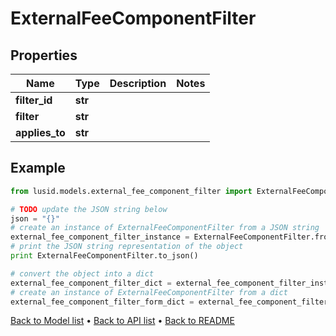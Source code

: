 # ExternalFeeComponentFilter


## Properties
Name | Type | Description | Notes
------------ | ------------- | ------------- | -------------
**filter_id** | **str** |  | 
**filter** | **str** |  | 
**applies_to** | **str** |  | 

## Example

```python
from lusid.models.external_fee_component_filter import ExternalFeeComponentFilter

# TODO update the JSON string below
json = "{}"
# create an instance of ExternalFeeComponentFilter from a JSON string
external_fee_component_filter_instance = ExternalFeeComponentFilter.from_json(json)
# print the JSON string representation of the object
print ExternalFeeComponentFilter.to_json()

# convert the object into a dict
external_fee_component_filter_dict = external_fee_component_filter_instance.to_dict()
# create an instance of ExternalFeeComponentFilter from a dict
external_fee_component_filter_form_dict = external_fee_component_filter.from_dict(external_fee_component_filter_dict)
```
[Back to Model list](../README.md#documentation-for-models) &#8226; [Back to API list](../README.md#documentation-for-api-endpoints) &#8226; [Back to README](../README.md)


